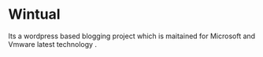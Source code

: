 Wintual
=======

Its a wordpress based blogging project which is maitained  for Microsoft and Vmware latest technology . 